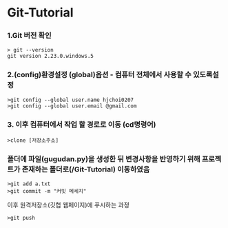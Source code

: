 # Git-Tutorial

### 1.Git 버전 확인
```
> git --version
git version 2.23.0.windows.5
```

### 2.(config)환경설정 (global)옵션 - 컴퓨터 전체에서 사용할 수 있도록설정
```
>git config --global user.name hjchoi0207
>git config --global user.email @gmail.com
```

### 3. 이후 컴퓨터에서 작업 할 경로로 이동 (cd명령어)

```
>clone [저장소주소]
```

### 폴더에 파일(gugudan.py)을 생성한 뒤 변경사항을 반영하기 위해 프로젝트가 존재하는 폴더로(/Git-Tutorial) 이동하였음
```
>git add a.txt
>git commit -m "커밋 메세지"
```

이후 원격저장소(깃헙 웹페이지)에 푸시하는 과정
```
>git push
```
